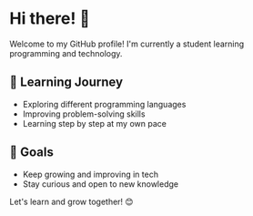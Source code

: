 # Hi there! 👋

Welcome to my GitHub profile! I'm currently a student learning programming and technology. 

## 🌱 Learning Journey
- Exploring different programming languages
- Improving problem-solving skills
- Learning step by step at my own pace

## 🎯 Goals
- Keep growing and improving in tech
- Stay curious and open to new knowledge

Let's learn and grow together! 😊
